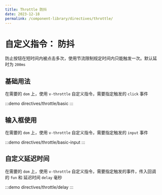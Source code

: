 ```yaml
---
title: Throttle 防抖
date: 2023-12-18
permalink: /component-library/directives/throttle/
---
```


# 自定义指令： 防抖

防止按钮在短时间内被点击多次，使用节流限制规定时间内只能触发一次。默认延时为 `200ms`

## 基础用法

在需要的 `dom` 上，使用 `v-throttle` 自定义指令，需要指定触发的 `click` 事件

:::demo
directives/throttle/basic
:::

## 输入框使用

在需要的 `dom` 上，使用 `v-throttle` 自定义指令，需要指定触发的 `input` 事件

:::demo
directives/throttle/basic-input
:::

## 自定义延迟时间

在需要的 `dom` 上，使用 `v-throttle` 自定义指令，需要指定触发的事件，传入回调的 `fun` 和 延迟时间 `delay` 毫秒

:::demo
directives/throttle/delay
:::